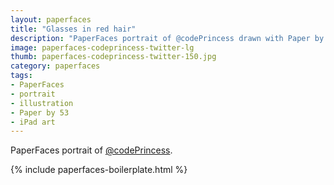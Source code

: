 ```yaml
---
layout: paperfaces
title: "Glasses in red hair"
description: "PaperFaces portrait of @codePrincess drawn with Paper by 53 on an iPad."
image: paperfaces-codeprincess-twitter-lg
thumb: paperfaces-codeprincess-twitter-150.jpg
category: paperfaces
tags: 
- PaperFaces
- portrait
- illustration
- Paper by 53
- iPad art
---
```


PaperFaces portrait of [@codePrincess](http://twitter.com/codePrincess).

{% include paperfaces-boilerplate.html %}